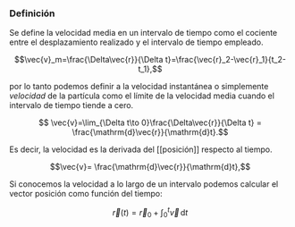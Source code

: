### Definición

Se define la velocidad media en un intervalo de tiempo como el cociente entre el desplazamiento realizado y el intervalo de tiempo empleado.

$$\vec{v}_m=\frac{\Delta\vec{r}}{\Delta t}=\frac{\vec{r}_2-\vec{r}_1}{t_2-t_1},$$

por lo tanto podemos definir a la velocidad instantánea o simplemente _velocidad_ de la partícula como el límite de la velocidad media cuando el intervalo de tiempo tiende a cero.

$$ \vec{v}=\lim_{\Delta t\to 0}\frac{\Delta\vec{r}}{\Delta t} = \frac{\mathrm{d}\vec{r}}{\mathrm{d}t}.$$

Es decir, la velocidad es la derivada del [[posición]] respecto al tiempo. 

$$\vec{v}= \frac{\mathrm{d}\vec{r}}{\mathrm{d}t},$$

Si conocemos la velocidad a lo largo de un intervalo podemos calcular el vector posición como función del tiempo:

$$\vec{r}(t)=\vec{r}_0+\int_0^t \vec{v}\,\mathrm{d}t$$